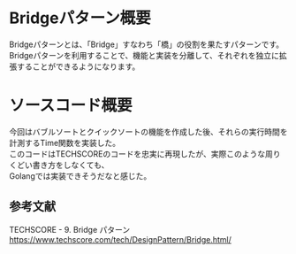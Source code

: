 # Bridgeパターン概要
Bridgeパターンとは、「Bridge」すなわち「橋」の役割を果たすパターンです。  
Bridgeパターンを利用することで、機能と実装を分離して、それぞれを独立に拡張することができるようになります。  

# ソースコード概要
今回はバブルソートとクイックソートの機能を作成した後、それらの実行時間を計測するTime関数を実装した。  
このコードはTECHSCOREのコードを忠実に再現したが、実際このような周りくどい書き方をしなくても、  
Golangでは実装できそうだなと感じた。  

## 参考文献
TECHSCORE - 9. Bridge パターン  
https://www.techscore.com/tech/DesignPattern/Bridge.html/
